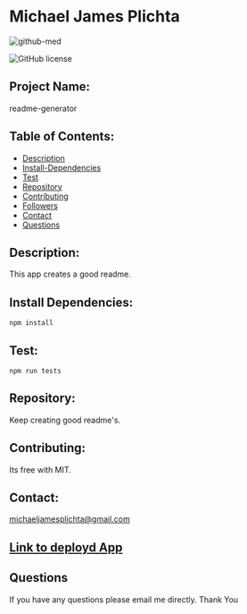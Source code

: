 
# Michael James Plichta

![github-med](https://avatars2.githubusercontent.com/u/58678985?s=460&v=4)
 
![GitHub license](https://img.shields.io/badge/license-MIT-blue.svg)

## Project Name: 
 readme-generator

## Table of Contents:
- [Description](#Description)
- [Install-Dependencies](#Install-Dependencies)
- [Test](#Test)
- [Repository](#Repository)
- [Contributing](#Contributing)
- [Followers](#Followers)
- [Contact](#Contact)
- [Questions](#Questions)

## Description: 
 This app creates a good readme.

## Install Dependencies: 
`npm install`

## Test: 
`npm run tests`

## Repository: 
 Keep creating good readme's.

## Contributing: 
 Its free with MIT.

## Contact: 
 michaeljamesplichta@gmail.com

## [Link to deployd App](https://mekaleka.github.io/readme-generator/)

## Questions
If you have any questions please email me directly. Thank You 

